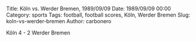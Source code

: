 Title: Köln vs. Werder Bremen, 1989/09/09
Date: 1989/09/09 00:00
Category: sports
Tags: football, football scores, Köln, Werder Bremen
Slug: koln-vs-werder-bremen
Author: carbonero


Köln 4 - 2 Werder Bremen
